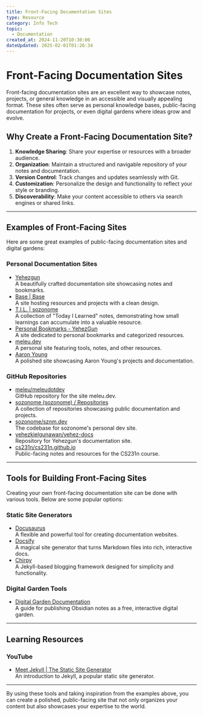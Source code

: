 ```yaml
---
title: Front-Facing Documentation Sites
type: Resource
category: Info Tech
topic:
  - Documentation
created_at: 2024-11-20T10:30:00
dateUpdated: 2025-02-01T01:26:34
---
```


# Front-Facing Documentation Sites

Front-facing documentation sites are an excellent way to showcase notes, projects, or general knowledge in an accessible and visually appealing format. These sites often serve as personal knowledge bases, public-facing documentation for projects, or even digital gardens where ideas grow and evolve.

## Why Create a Front-Facing Documentation Site?

1. **Knowledge Sharing**: Share your expertise or resources with a broader audience.
2. **Organization**: Maintain a structured and navigable repository of your notes and documentation.
3. **Version Control**: Track changes and updates seamlessly with Git.
4. **Customization**: Personalize the design and functionality to reflect your style or branding.
5. **Discoverability**: Make your content accessible to others via search engines or shared links.

---

## Examples of Front-Facing Sites

Here are some great examples of public-facing documentation sites and digital gardens:

### Personal Documentation Sites
- [Yehezgun](https://docs.yehezgun.com/)  
  A beautifully crafted documentation site showcasing notes and bookmarks.
- [Base | Base](https://base.sznm.dev/)  
  A site hosting resources and projects with a clean design.
- [T.I.L. | sozonome](https://sznm.dev/til)  
  A collection of "Today I Learned" notes, demonstrating how small learnings can accumulate into a valuable resource.
- [Personal Bookmarks - YehezGun](https://docs.yehezgun.com/bookmarks)  
  A site dedicated to personal bookmarks and categorized resources.
- [meleu.dev](https://meleu.dev/)  
  A personal site featuring tools, notes, and other resources.
- [Aaron Young](https://ajy.co/)  
  A polished site showcasing Aaron Young's projects and documentation.

### GitHub Repositories
- [meleu/meleudotdev](https://github.com/meleu/meleudotdev/tree/master)  
  GitHub repository for the site meleu.dev.
- [sozonome (sozonome) / Repositories](https://github.com/sozonome?tab=repositories)  
  A collection of repositories showcasing public documentation and projects.
- [sozonome/sznm.dev](https://github.com/sozonome/sznm.dev/tree/main)  
  The codebase for sozonome's personal dev site.
- [yehezkielgunawan/yehez-docs](https://github.com/yehezkielgunawan/yehez-docs/)  
  Repository for Yehezgun's documentation site.
- [cs231n/cs231n.github.io](https://github.com/cs231n/cs231n.github.io)  
  Public-facing notes and resources for the CS231n course.

---

## Tools for Building Front-Facing Sites

Creating your own front-facing documentation site can be done with various tools. Below are some popular options:

### Static Site Generators
- [Docusaurus](https://docusaurus.io/docs)  
  A flexible and powerful tool for creating documentation websites.
- [Docsify](https://github.com/docsifyjs/docsify)  
  A magical site generator that turns Markdown files into rich, interactive docs.
- [Chirpy](https://chirpy.cotes.page/posts/getting-started/)  
  A Jekyll-based blogging framework designed for simplicity and functionality.

### Digital Garden Tools
- [Digital Garden Documentation](https://dg-docs.ole.dev/)  
  A guide for publishing Obsidian notes as a free, interactive digital garden.

---

## Learning Resources

### YouTube
- [Meet Jekyll | The Static Site Generator](https://youtu.be/F8iOU1ci19Q?si=I7YDSpXI4FF1NFW3)  
  An introduction to Jekyll, a popular static site generator.

---

By using these tools and taking inspiration from the examples above, you can create a polished, public-facing site that not only organizes your content but also showcases your expertise to the world.
